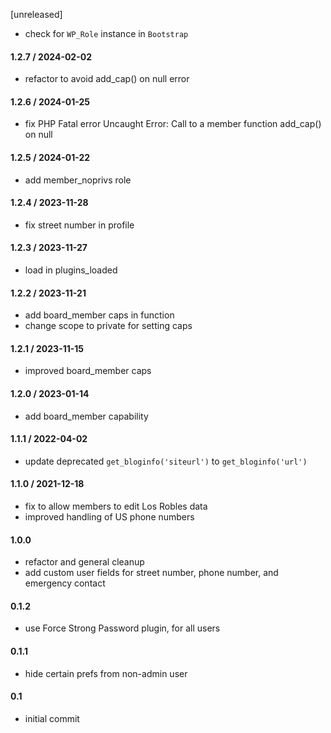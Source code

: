 [unreleased]
* check for `WP_Role` instance in `Bootstrap`

#### 1.2.7 / 2024-02-02
* refactor to avoid add_cap() on null error

#### 1.2.6 / 2024-01-25
* fix PHP Fatal error Uncaught Error: Call to a member function add_cap() on null

#### 1.2.5 / 2024-01-22
* add member_noprivs role

#### 1.2.4 / 2023-11-28
* fix street number in profile

#### 1.2.3 / 2023-11-27
* load in plugins_loaded

#### 1.2.2 / 2023-11-21
* add board_member caps in function
* change scope to private for setting caps

#### 1.2.1 / 2023-11-15
* improved board_member caps

#### 1.2.0 / 2023-01-14
* add board_member capability

#### 1.1.1 / 2022-04-02
* update deprecated `get_bloginfo('siteurl')` to `get_bloginfo('url')`

#### 1.1.0 / 2021-12-18
* fix to allow members to edit Los Robles data
* improved handling of US phone numbers

#### 1.0.0
* refactor and general cleanup
* add custom user fields for street number, phone number, and emergency contact

#### 0.1.2
* use Force Strong Password plugin, for all users

#### 0.1.1
* hide certain prefs from non-admin user

#### 0.1
* initial commit
